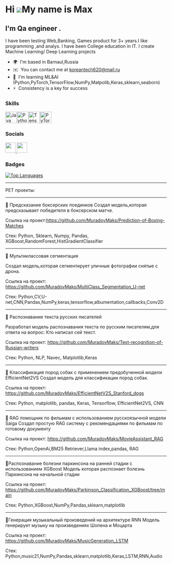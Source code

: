 Hi ![](https://user-images.githubusercontent.com/18350557/176309783-0785949b-9127-417c-8b55-ab5a4333674e.gif)My name is Max
===========================================================================================================================

I'm Qa engineer .
------------------------------------------

I have been testing Web,Banking, Games product for 3+ years.I like programming ,and analys. I have been College education in IT.
I create Machine Learning/ Deep Learning projects

* 🌍  I'm based in Barnaul,Russia
* ✉️  You can contact me at [koreantech620@mail.ru](mailto:koreantech620@mail.ru)
* 🧠  I'm learning ML&AI (Python,PyTorch,TensorFlow,NumPy,Matpolib,Keras,sklearn,seaborn)
* ⚡  Consistency is a key for success

### Skills


<p align="left">
<a href="https://www.oracle.com/java/" target="_blank" rel="noreferrer"><img src="https://raw.githubusercontent.com/danielcranney/readme-generator/main/public/icons/skills/java-colored.svg" width="36" height="36" alt="Java" /></a><a href="https://www.python.org/" target="_blank" rel="noreferrer"><img src="https://raw.githubusercontent.com/danielcranney/readme-generator/main/public/icons/skills/python-colored.svg" width="36" height="36" alt="Python" /></a><a href="https://www.tensorflow.org/" target="_blank" rel="noreferrer"><img src="https://raw.githubusercontent.com/danielcranney/readme-generator/main/public/icons/skills/tensorflow-colored.svg" width="36" height="36" alt="TensorFlow" /></a><a href="https://pytorch.org/" target="_blank" rel="noreferrer"><img src="https://raw.githubusercontent.com/danielcranney/readme-generator/main/public/icons/skills/pytorch-colored.svg" width="36" height="36" alt="PyTorch" /></a>
</p>


### Socials

<p align="left"> <a href="https://www.github.com/MuradovMaks" target="_blank" rel="noreferrer"> <picture> <source media="(prefers-color-scheme: dark)" srcset="https://raw.githubusercontent.com/danielcranney/readme-generator/main/public/icons/socials/github-dark.svg" /> <source media="(prefers-color-scheme: light)" srcset="https://raw.githubusercontent.com/danielcranney/readme-generator/main/public/icons/socials/github.svg" /> <img src="https://raw.githubusercontent.com/danielcranney/readme-generator/main/public/icons/socials/github.svg" width="32" height="32" /> </picture> </a> <a href="https://www.linkedin.com/in/muradov-maxim" target="_blank" rel="noreferrer"> <picture> <source media="(prefers-color-scheme: dark)" srcset="https://raw.githubusercontent.com/danielcranney/readme-generator/main/public/icons/socials/linkedin-dark.svg" /> <source media="(prefers-color-scheme: light)" srcset="https://raw.githubusercontent.com/danielcranney/readme-generator/main/public/icons/socials/linkedin.svg" /> <img src="https://raw.githubusercontent.com/danielcranney/readme-generator/main/public/icons/socials/linkedin.svg" width="32" height="32" /> </picture> </a></p>

### Badges

<a href="https://github.com/MuradovMaks" align="left"><img src="https://github-readme-stats.vercel.app/api/top-langs/?username=MuradovMaks&langs_count=10&title_color=0891b2&text_color=ffffff&icon_color=0891b2&bg_color=1c1917&hide_border=true&locale=en&custom_title=Top%20%Languages" alt="Top Languages" /></a>

<hr></hr>
PET проекты:
<hr></hr>
📌 Предсказание боксерских поединков 
Создал модель,которая предсказывает победителя в боксерском матче. 

Ссылка на проект:<link>https://github.com/MuradovMaks/Prediction-of-Boxing-Matches</link>

Стек: Python, Sklearn, Numpy, Pandas, XGBoost,RandomForest,HistGradientClassifier
<hr></hr>
📌 Мультиклассовая сегментация

Создал модель,которая сегментирует уличные фотографии снятые с дрона. 

Ссылка на проект: <link>https://github.com/MuradovMaks/MultiClass_Segmentation_U-net</link>

Стек: Python,CV,U-net,CNN,Pandas,NumPy,keras,tensorflow,albumentation,callbacks,Conv2D
<hr></hr>
📌 Распознавание текста русских писателей

Разработал модель распознавания текста по русским писателям,для ответа на вопрос: Кто написал сей текст.

Ссылка на проект: <link>https://github.com/MuradovMaks/Text-recognition-of-Russian-writers</link>

Стек: Python, NLP, Navec, Matplotlib,Keras

<hr></hr>
📌 Классификация пород собак с применением предобученной модели EfficientNet2VS 
Создал модель для классификации пород собак. 

Ссылка на проект: <link>https://github.com/MuradovMaks/EfficientNetV2S_Stanford_dogs</link>
 
Стек: Python, matplotlib, pandas, Keras, Tensorflow, EfficientNet2VS, CNN
<hr></hr>

📌 RAG помощник по фильмам с использованием русскоязычной модели Saiga
Создал простую RAG систему с рекомендациями по фильмам по готовому документу

Ссылка на проект: <link>https://github.com/MuradovMaks/MovieAssistant_RAG</link>

Стек: Python,OpenAi,BM25 Retriever,Llama index,pandas, RAG
<hr></hr>
📌Распознавание болезни паркинсона на ранней стадии с использованием XGBoost
Модель которая распознает болезнь Паркинсона на начальной стадии 

Ссылка на проект: <link>https://github.com/MuradovMaks/Parkinson_Classification_XGBoost/tree/main</link>

Стек: Python,XGBoost,NumPy,Pandas,sklearn,matplotlib

<hr></hr>
📌Генерация музыкальный произведений на архитектуре RNN
Модель генерирует музыку на произведениях Шопена и Моцарта

Ссылка на проект: <link>https://github.com/MuradovMaks/MusicGeneration_LSTM</link>

Стек: Python,music21,NumPy,Pandas,sklearn,matplotlib,Keras,LSTM,RNN,Audio

